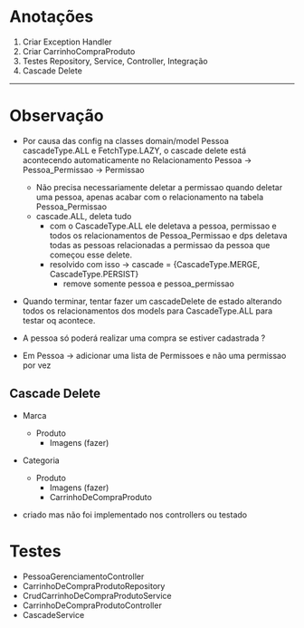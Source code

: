 # Anotações


1. Criar Exception Handler
2. Criar CarrinhoCompraProduto
3. Testes Repository, Service, Controller, Integração 
4. Cascade Delete

-------------------

# Observação

- Por causa das config na classes domain/model Pessoa cascadeType.ALL e FetchType.LAZY, o cascade delete está acontecendo automaticamente no Relacionamento Pessoa -> Pessoa_Permissao -> Permissao
  - Não precisa necessariamente deletar a permissao quando deletar uma pessoa, apenas acabar com o relacionamento na tabela Pessoa_Permissao
  - cascade.ALL, deleta tudo
    - com o CascadeType.ALL ele deletava a pessoa, permissao e todos os relacionamentos de Pessoa_Permissao e dps deletava todas as pessoas relacionadas a permissao da pessoa que começou esse delete.
    - resolvido com isso -> cascade = {CascadeType.MERGE, CascadeType.PERSIST}
      - remove somente pessoa e pessoa_permissao

- Quando terminar, tentar fazer um cascadeDelete de estado alterando todos os relacionamentos dos models para CascadeType.ALL para testar oq acontece.
 
- A pessoa só poderá realizar uma compra se estiver cadastrada ?
- Em Pessoa -> adicionar uma lista de Permissoes e não uma permissao por vez


## Cascade Delete

- Marca
  - Produto
    - Imagens (fazer) 

- Categoria
  - Produto
    - Imagens (fazer)
    - CarrinhoDeCompraProduto


- criado mas não foi implementado nos controllers ou testado

# Testes

- PessoaGerenciamentoController
- CarrinhoDeCompraProdutoRepository
- CrudCarrinhoDeCompraProdutoService
- CarrinhoDeCompraProdutoController
- CascadeService